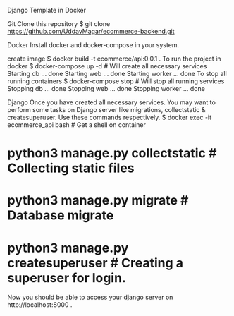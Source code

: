 Django Template in Docker

Git
Clone this repository
$ git clone https://github.com/UddavMagar/ecommerce-backend.git

Docker
Install docker and docker-compose in your system.

create image
$ docker build -t ecommerce/api:0.0.1 .
To run the project in docker
$ docker-compose up -d			#  Will create all necessary services
Starting db ... done
Starting web   ... done
Starting worker  ... done
To stop all running containers
$ docker-compose stop			# Will stop all running services
Stopping db ... done
Stopping web   ... done
Stopping worker  ... done

Django
Once you have created all necessary services. You may want to perform some tasks on Django server like migrations, collectstatic & createsuperuser.
Use these commands respectively.
$ docker exec -it ecommerce_api bash		# Get a shell on container

# python3 manage.py collectstatic 	# Collecting static files
# python3 manage.py migrate		# Database migrate
# python3 manage.py createsuperuser	# Creating a superuser for login.
Now you should be able to access your django server on http://localhost:8000 .